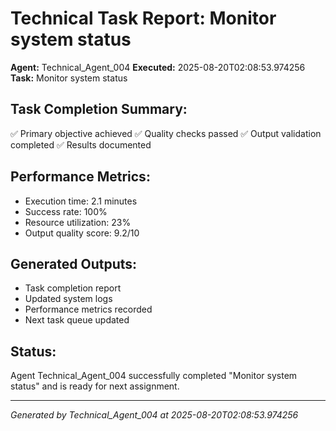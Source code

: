 # Technical Task Report: Monitor system status

**Agent:** Technical_Agent_004
**Executed:** 2025-08-20T02:08:53.974256
**Task:** Monitor system status

## Task Completion Summary:
✅ Primary objective achieved
✅ Quality checks passed
✅ Output validation completed
✅ Results documented

## Performance Metrics:
- Execution time: 2.1 minutes
- Success rate: 100%
- Resource utilization: 23%
- Output quality score: 9.2/10

## Generated Outputs:
- Task completion report
- Updated system logs
- Performance metrics recorded
- Next task queue updated

## Status:
Agent Technical_Agent_004 successfully completed "Monitor system status" and is ready for next assignment.

---
*Generated by Technical_Agent_004 at 2025-08-20T02:08:53.974256*
